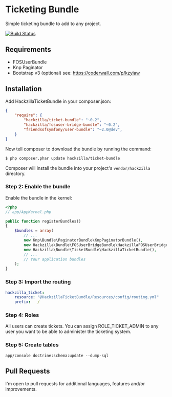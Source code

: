 Ticketing Bundle
================

Simple ticketing bundle to add to any project.

[![Build Status](https://travis-ci.org/hackzilla/TicketBundle.png?branch=master)](https://travis-ci.org/hackzilla/TicketBundle)

Requirements
------------

* FOSUserBundle
* Knp Paginator
* Bootstrap v3 (optional) see: https://coderwall.com/p/kzyiaw


Installation
------------

Add HackzillaTicketBundle in your composer.json:

```json
{
    "require": {
        "hackzilla/ticket-bundle": "~0.2",
        "hackzilla/fosuser-bridge-bundle": "~0.2",
        "friendsofsymfony/user-bundle": "~2.0@dev",
    }
}
```

Now tell composer to download the bundle by running the command:

``` bash
$ php composer.phar update hackzilla/ticket-bundle
```

Composer will install the bundle into your project's `vendor/hackzilla` directory.

### Step 2: Enable the bundle

Enable the bundle in the kernel:

``` php
<?php
// app/AppKernel.php

public function registerBundles()
{
    $bundles = array(
        // ...
        new Knp\Bundle\PaginatorBundle\KnpPaginatorBundle(),
        new Hackzilla\Bundle\FOSUserBridgeBundle\HackzillaFOSUserBridgeBundle(),
        new Hackzilla\Bundle\TicketBundle\HackzillaTicketBundle(),
        // ...
        // Your application bundles
    );
}
```

### Step 3: Import the routing

``` yml
hackzilla_ticket:
    resource: "@HackzillaTicketBundle/Resources/config/routing.yml"
    prefix:   /
```

### Step 4: Roles

All users can create tickets.
You can assign ROLE_TICKET_ADMIN to any user you want to be able to administer the ticketing system.

### Step 5: Create tables

```app/console doctrine:schema:update --dump-sql```


Pull Requests
-------------

I'm open to pull requests for additional languages, features and/or improvements.
